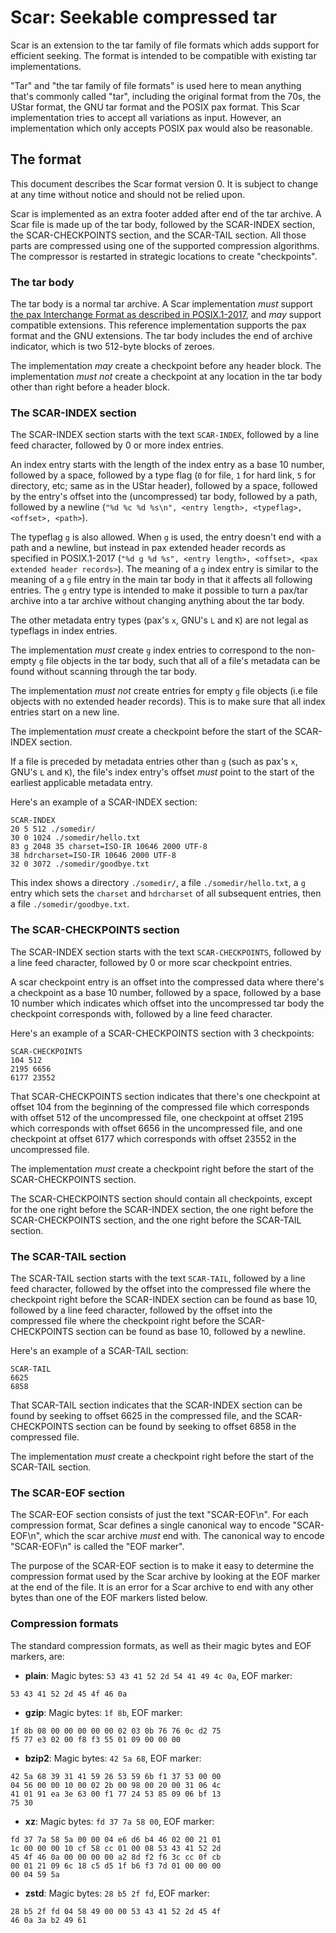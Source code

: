 # Scar: Seekable compressed tar

Scar is an extension to the tar family of file formats which adds support for efficient seeking.
The format is intended to be compatible with existing tar implementations.

"Tar" and "the tar family of file formats" is used here to mean anything that's commonly called "tar",
including the original format from the 70s, the UStar format, the GNU tar format and the POSIX
pax format.
This Scar implementation tries to accept all variations as input.
However, an implementation which only accepts POSIX pax would also be reasonable.

## The format

This document describes the Scar format version 0.
It is subject to change at any time without notice and should not be relied upon.

Scar is implemented as an extra footer added after end of the tar archive.
A Scar file is made up of the tar body,
followed by the SCAR-INDEX section, the SCAR-CHECKPOINTS section, and the SCAR-TAIL section.
All those parts are compressed using one of the supported compression algorithms.
The compressor is restarted in strategic locations to create "checkpoints".

### The tar body

The tar body is a normal tar archive. A Scar implementation _must_ support
[the pax Interchange Format as described in POSIX.1-2017](https://pubs.opengroup.org/onlinepubs/9699919799/utilities/pax.html#tag_20_92_13_01),
and _may_ support compatible extensions.
This reference implementation supports the pax format and the GNU extensions.
The tar body includes the end of archive indicator, which is two 512-byte blocks of zeroes.

The implementation _may_ create a checkpoint before any header block.
The implementation _must not_ create a checkpoint at any location in the tar body other than right
before a header block.

### The SCAR-INDEX section

The SCAR-INDEX section starts with the text `SCAR-INDEX`, followed by a line feed character,
followed by 0 or more index entries.

An index entry starts with the length of the index entry as a base 10 number, followed by a space,
followed by a type flag (`0` for file, `1` for hard link, `5` for directory, etc; same as in the
UStar header), followed by a space, followed by the entry's offset into the (uncompressed) tar body,
followed by a path, followed by a newline
(`"%d %c %d %s\n", <entry length>, <typeflag>, <offset>, <path>`).

The typeflag `g` is also allowed. When `g` is used, the entry doesn't end with a path and a newline,
but instead in pax extended header records as specified in POSIX.1-2017
(`"%d g %d %s", <entry length>, <offset>, <pax extended header records>`).
The meaning of a `g` index entry is similar to the meaning of a `g` file entry in the main tar body
in that it affects all following entries.
The `g` entry type is intended to make it possible to turn a pax/tar archive into a tar archive
without changing anything about the tar body.

The other metadata entry types (pax's `x`, GNU's `L` and `K`) are not legal as typeflags
in index entries.

The implementation _must_ create `g` index entries to correspond to the non-empty `g` file objects
in the tar body, such that all of a file's metadata can be found without scanning through the tar
body.

The implementation _must not_ create entries for empty `g` file objects  (i.e file objects with no
extended header records). This is to make sure that all index entries start on a new line.

The implementation _must_ create a checkpoint before the start of the SCAR-INDEX section.

If a file is preceded by metadata entries other than `g` (such as pax's `x`, GNU's `L` and `K`),
the file's index entry's offset _must_ point to the start of the earliest applicable metadata entry.

Here's an example of a SCAR-INDEX section:

```
SCAR-INDEX
20 5 512 ./somedir/
30 0 1024 ./somedir/hello.txt
83 g 2048 35 charset=ISO-IR 10646 2000 UTF-8
38 hdrcharset=ISO-IR 10646 2000 UTF-8
32 0 3072 ./somedir/goodbye.txt
```

This index shows a directory `./somedir/`, a file `./somedir/hello.txt`, a `g` entry which
sets the `charset` and `hdrcharset` of all subsequent entries, then a file `./somedir/goodbye.txt`.

### The SCAR-CHECKPOINTS section

The SCAR-INDEX section starts with the text `SCAR-CHECKPOINTS`, followed by a line feed character,
followed by 0 or more scar checkpoint entries.

A scar checkpoint entry is an offset into the compressed data where there's a checkpoint
as a base 10 number, followed by a space, followed by a base 10 number which indicates
which offset into the uncompressed tar body the checkpoint corresponds with,
followed by a line feed character.

Here's an example of a SCAR-CHECKPOINTS section with 3 checkpoints:

```
SCAR-CHECKPOINTS
104 512
2195 6656
6177 23552
```

That SCAR-CHECKPOINTS section indicates that there's one checkpoint at offset 104 from the beginning
of the compressed file which corresponds with offset 512 of the uncompressed file,
one checkpoint at offset 2195 which corresponds with offset 6656 in the uncompressed file,
and one checkpoint at offset 6177 which corresponds with offset 23552 in the uncompressed file.

The implementation _must_ create a checkpoint right before the start of the SCAR-CHECKPOINTS section.

The SCAR-CHECKPOINTS section should contain all checkpoints, except for the one right before the
SCAR-INDEX section, the one right before the SCAR-CHECKPOINTS section, and the one right before
the SCAR-TAIL section.

### The SCAR-TAIL section

The SCAR-TAIL section starts with the text `SCAR-TAIL`, followed by a line feed character,
followed by the offset into the compressed file where the checkpoint right before
the SCAR-INDEX section can be found as base 10, followed by a line feed character,
followed by the offset into the compressed file where the checkpoint right before the
SCAR-CHECKPOINTS section can be found as base 10, followed by a newline.

Here's an example of a SCAR-TAIL section:

```
SCAR-TAIL
6625
6858
```

That SCAR-TAIL section indicates that the SCAR-INDEX section can be found by seeking to offset 6625
in the compressed file, and the SCAR-CHECKPOINTS section can be found by seeking to offset 6858
in the compressed file.

The implementation _must_ create a checkpoint right before the start of the SCAR-TAIL section.

### The SCAR-EOF section

The SCAR-EOF section consists of just the text "SCAR-EOF\n". For each compression format,
Scar defines a single canonical way to encode "SCAR-EOF\n", which the scar archive _must_
end with. The canonical way to encode "SCAR-EOF\n" is called the "EOF marker".

The purpose of the SCAR-EOF section is to make it easy to determine the compression format
used by the Scar archive by looking at the EOF marker at the end of the file.
It is an error for a Scar archive to end with any other bytes than one of the EOF markers
listed below.

### Compression formats

The standard compression formats, as well as their magic bytes and EOF markers, are:

* **plain**: Magic bytes: `53 43 41 52 2d 54 41 49 4c 0a`, EOF marker:

```
53 43 41 52 2d 45 4f 46 0a
```

* **gzip**: Magic bytes: `1f 8b`, EOF marker:

```
1f 8b 08 00 00 00 00 00 02 03 0b 76 76 0c d2 75
f5 77 e3 02 00 f8 f3 55 01 09 00 00 00
```

* **bzip2**: Magic bytes: `42 5a 68`, EOF marker:

```
42 5a 68 39 31 41 59 26 53 59 6b f1 37 53 00 00
04 56 00 00 10 00 02 2b 00 98 00 20 00 31 06 4c
41 01 91 ea 3e 63 00 f1 77 24 53 85 09 06 bf 13
75 30
```

* **xz**: Magic bytes: `fd 37 7a 58 00`, EOF marker:

```
fd 37 7a 58 5a 00 00 04 e6 d6 b4 46 02 00 21 01
1c 00 00 00 10 cf 58 cc 01 00 08 53 43 41 52 2d
45 4f 46 0a 00 00 00 00 a2 8d f2 f6 3c cc 0f cb
00 01 21 09 6c 18 c5 d5 1f b6 f3 7d 01 00 00 00
00 04 59 5a
```

* **zstd**: Magic bytes: `28 b5 2f fd`, EOF marker:

```
28 b5 2f fd 04 58 49 00 00 53 43 41 52 2d 45 4f
46 0a 3a b2 49 61
```
